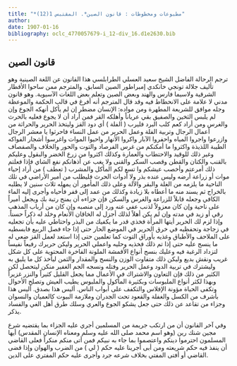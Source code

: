 ```yaml
---
title: "*مطبوعات ومخطوطات : قانون الصين*. المقتبس 1(12)"
author: 
date: 1907-01-16
bibliography: oclc_4770057679-i_12-div_16.d1e2630.bib
---
```




##  قانون الصين 


 ترجم الرحالة الفاضل  الشيخ سعيد العسلي الطرابلسي  هذا القانون عن اللغة الصينية وهو تأليف جلالة  تونجي خانكدي إمبراطور الصين  السابق. والمترجم ممن ساحوا الأقطار الشرقية ولاسيما فارس والهند وبعض الصين وتعلم بعض اللغات الآسيوية. وهو قانون مدني لا علامة على الانحطاط فيه وقد قال المترجم أنه أفرغ في قالب الحكمة والموعظة وجله موافق للشريعة المطهرة ومن مواده: الإنسان مضطر إن لم يأكل أنهكه الجوع وإن لم يلبس الثخين والصفيق بقي عرياناً وأهلكه القر فمن أراد أن لا يجوع فعليه بالحرث والغرس ومن أراد كعم كلب البرد فليرب ( الفلة ) أي دود القز وليتخذ الحرير والحراثة من أعمال الرجال وتربية الفلة وعمل الحرير من عمل النساء فاحرثوا يا معشر الرجال وازرعوا واجروا المياه واحفروا الآبار واكروا الأنهار واحيوا الموات واغرسوا أشجار الفواكه الطيبة اللذيذة واكثروا ما أمكنكم من غرس الفرصاد والتوت والحور والخلاف والصفصاف وغير ذلك للوقيد والاحتطاب والعمارة وكذلك اكثروا من زرع الخضر والبقول وعليكم بالقنب والكتان والقطن وقصب السكر والقنى ولا يغب عن أذهانكم نفع الشاي فإذا فعلتم ذلك أمرعتم وأخصب عيشكم وا  تسع  لكم المأكل والمشرب ( تعطف ) من أراد إحياء موات أو زراعة أرضه وليس عنده بذر ولا أدوات الحرث فليطلب من أمير الأراضي في تلك الناحية ما يلزمه من الغلة والبقر والآلة وعلى ذلك المأمور أن يمهله  ثلاث  سنين لا يطلبه بالخراج ثم يسند منه ما أعطاه بلا زيادة وكذلك من عمد إلى قفر فأحياه وأجرى إليه الماء الكافي وجعله قابلاً للزراعة والغرس والسكن فإن جزاءه أن يمنح رتبة بك ويجعل أميراً على ناحية وإن كان معزولاً لذنب عفي عنه ورد إلى منصبه وإن كان من أرباب المذهب رقي أو زيد في مدته وإن لم يكن أهلاً لذلك أجزل له الخاقان الأنعام وخلد له ذكراً حسناً. وإذا لزم لك الحرير أيتها المرأة فخذي قدر ما يكفيك من البذر واحتاطي عليه بأن تجعليه في زجاجة وتحفظيه في خرق الحرير في الموضع الحار حتى إذا جاء فصل الربيع فابسطيه على الملاحف والأطباق وغذيه بأوراق التوت كما تعلمين حتى إذا استعد لعمل القز ضعي له ما ينسج عليه حتى إذا تم ذلك فخذيه وحليه واعملي   الحرير وليكن حريرك رفيعاً نفيساً لتزداد الرغبة فيه وعليك بنسج أنواع الأقمشة الملونة الفاخرة المحتوية على كل شكل غريب ونقش بديع   وليكن ذلك متفاوت الوزن والنسج والمقدار والثمن ليأخذ كل ما يليق به وليشترك في تربية الدود وعمل الحرير وفتله ونسجه الجم الغفير منكن ليتحصل لكن الكثير من ذلك فإن التعاون والاشتراك في الأعمال مما يجعل القليل كثيراً والنزر غزيراً وبهذا لكثر أنواع الملبوسات وبكثيرة المأكول والملبوس يطيب العيش وتصلح الأحوال وتكفى الحياة مؤونة الإفلاس والتكفف على أبواب الناس. أليس هذا بصدق. أليس هذا بأشرف من الكسل والغفلة والقعود تحت الجدران وملازمة البيوت كالعميان والنسوان وجزاء من تقاعد عن ذلك حتى جعل يشكو الجوع والعري وسلك طرق أهل الغي والفساد يذكر. 

 وفي آخر القانون أن من ارتكب جريمة من المسلمين أجري عليه الجزاء بما يقتضيه شرع مجين شنك رين (وهو اسم محمد صلى الله عليه وسلم ومعناه الإنسان المقدس) أيها المسلمون احترموا دينكم واعتصموا بما جاء به نبيكم فمن أتى منكم منكراً فعلى القاضي أن ينفذ فيه حكم شريعته ومن أبى أجرينا عليه حكم ( لي ) من الضرب والهوان وإذا قضى القاضي أو أفتى المفتي بخلاف شرعه جرد وأجرى عليه حكم المفتري على الدين. 
